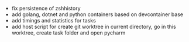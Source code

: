 - fix persistence of zshhistory
- add golang, dotnet and python containers based on devcontainer base
- add timings and statistics for tasks
- add host script for create git worktree in current directory, go in this worktree, create task folder and open pycharm